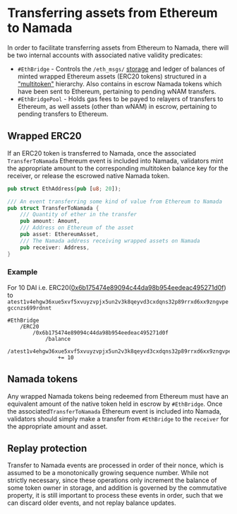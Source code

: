 # Transferring assets from Ethereum to Namada

In order to facilitate transferring assets from Ethereum to Namada, there
will be two internal accounts with associated native validity predicates:

- `#EthBridge` - Controls the `/eth_msgs/` [storage](ethereum_events_attestation.md#storage)
  and ledger of balances of minted wrapped Ethereum assets (ERC20 tokens) structured in a
  ["multitoken"](../../base-ledger/fungible-token.html#multitoken) hierarchy.
  Also contains in escrow Namada tokens which have been sent to Ethereum,
  pertaining to pending wNAM transfers.
- `#EthBridgePool` - Holds gas fees to be payed to relayers of transfers to Ethereum,
  as well assets (other than wNAM) in escrow, pertaining to pending transfers to
  Ethereum.

## Wrapped ERC20

If an ERC20 token is transferred to Namada, once the associated 
`TransferToNamada` Ethereum event is included into Namada, validators mint 
the appropriate amount to the corresponding  multitoken balance key for 
the receiver, or release the escrowed native Namada token.

```rust
pub struct EthAddress(pub [u8; 20]);

/// An event transferring some kind of value from Ethereum to Namada
pub struct TransferToNamada {
    /// Quantity of ether in the transfer
    pub amount: Amount,
    /// Address on Ethereum of the asset
    pub asset: EthereumAsset,
    /// The Namada address receiving wrapped assets on Namada
    pub receiver: Address,
}
```

### Example

For 10 DAI i.e. ERC20([0x6b175474e89094c44da98b954eedeac495271d0f](https://etherscan.io/token/0x6b175474e89094c44da98b954eedeac495271d0f)) to `atest1v4ehgw36xue5xvf5xvuyzvpjx5un2v3k8qeyvd3cxdqns32p89rrxd6xx9zngvpegccnzs699rdnnt`
```
#EthBridge
    /ERC20
        /0x6b175474e89094c44da98b954eedeac495271d0f
            /balance
                /atest1v4ehgw36xue5xvf5xvuyzvpjx5un2v3k8qeyvd3cxdqns32p89rrxd6xx9zngvpegccnzs699rdnnt 
                += 10
```

## Namada tokens

Any wrapped Namada tokens being redeemed from Ethereum must have an 
equivalent amount of the native token held in escrow by `#EthBridge`.
Once the associated`TransferToNamada` Ethereum event is included into 
Namada, validators should simply make a transfer from `#EthBridge` to
the `receiver` for the appropriate amount and asset.

## Replay protection

Transfer to Namada events are processed in order of their nonce, which
is assumed to be a monotonically growing sequence number. While not
strictly necessary, since these operations only increment the balance
of some token owner in storage, and addition is governed by the
commutative property, it is still important to process these events in
order, such that we can discard older events, and not replay balance
updates.
